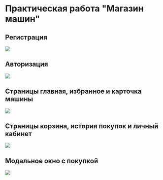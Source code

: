 # Практическая работа "Магазин машин"

## Регистрация

![](https://github.com/SergioCode24/RussianCarsLosev/blob/main/sign_up.gif)

## Авторизация

![](https://github.com/SergioCode24/RussianCarsLosev/blob/main/login.gif)

## Страницы главная, избранное и карточка машины

![](https://github.com/SergioCode24/RussianCarsLosev/blob/main/home_favorite_card.gif)

## Страницы корзина, история покупок и личный кабинет

![](https://github.com/SergioCode24/RussianCarsLosev/blob/main/cart_history_personal_account.gif)

## Модальное окно с покупкой

![](https://github.com/SergioCode24/RussianCarsLosev/blob/main/model_window_buy.gif)
